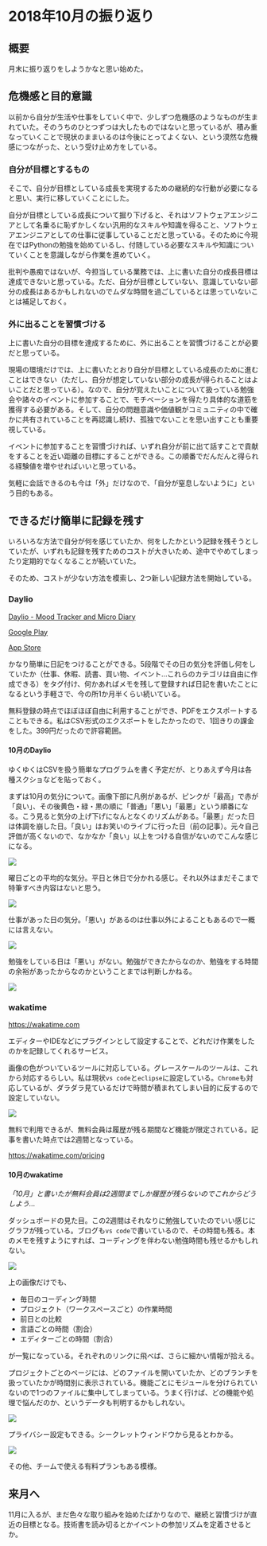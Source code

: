 # 2018年10月の振り返り

## 概要

月末に振り返りをしようかなと思い始めた。

## 危機感と目的意識

以前から自分が生活や仕事をしていく中で、少しずつ危機感のようなものが生まれていた。そのうちのひとつずつは大したものではないと思っているが、積み重なっていくことで現状のままいるのは今後にとってよくない、という漠然な危機感につながった、という受け止め方をしている。

### 自分が目標とするもの

そこで、自分が目標としている成長を実現するための継続的な行動が必要になると思い、実行に移していくことにした。

自分が目標としている成長について掘り下げると、それはソフトウェアエンジニアとして名乗るに恥ずかしくない汎用的なスキルや知識を得ること、ソフトウェアエンジニアとしての仕事に従事していることだと思っている。そのために今現在ではPythonの勉強を始めているし、付随している必要なスキルや知識についていくことを意識しながら作業を進めていく。

批判や愚痴ではないが、今担当している業務では、上に書いた自分の成長目標は達成できないと思っている。ただ、自分が目標としていない、意識していない部分の成長はあるかもしれないのでムダな時間を過ごしているとは思っていないことは補足しておく。

### 外に出ることを習慣づける

上に書いた自分の目標を達成するために、外に出ることを習慣づけることが必要だと思っている。

現場の環境だけでは、上に書いたとおり自分が目標としている成長のために進むことはできない（ただし、自分が想定していない部分の成長が得られることはよいことだと思っている）。なので、自分が覚えたいことについて扱っている勉強会や諸々のイベントに参加することで、モチベーションを得たり具体的な道筋を獲得する必要がある。そして、自分の問題意識や価値観がコミュニティの中で確かに共有されていることを再認識し続け、孤独でないことを思い出すことも重要視している。

イベントに参加することを習慣づければ、いずれ自分が前に出て話すことで貢献をすることを近い距離の目標にすることができる。この順番でだんだんと得られる経験値を増やせればいいと思っている。

気軽に会話できるのも今は「外」だけなので、「自分が窒息しないように」という目的もある。

## できるだけ簡単に記録を残す

いろいろな方法で自分が何を感じていたか、何をしたかという記録を残そうとしていたが、いずれも記録を残すためのコストが大きいため、途中でやめてしまったり定期的でなくなることが続いていた。

そのため、コストが少ない方法を模索し、2つ新しい記録方法を開始している。

### Daylio

[Daylio - Mood Tracker and Micro Diary](http://daylio.webflow.io/)

[Google Play](https://play.google.com/store/apps/details?id=net.daylio&hl=ja)

[App Store](https://itunes.apple.com/jp/app/daylio-%E6%B0%97%E5%88%86%E3%82%92%E8%A8%98%E9%8C%B2%E3%81%99%E3%82%8B%E6%97%A5%E8%A8%98/id1194023242?mt=8)

かなり簡単に日記をつけることができる。5段階でその日の気分を評価し何をしていたか（仕事、休暇、読書、買い物、イベント…これらのカテゴリは自由に作成できる）をタグ付け、何かあればメモを残して登録すれば日記を書いたことになるという手軽さで、今の所1か月半くらい続いている。

無料登録の時点でほぼほぼ自由に利用することができ、PDFをエクスポートすることもできる。私はCSV形式のエクスポートをしたかったので、1回きりの課金をした。399円だったので許容範囲。

#### 10月のDaylio

ゆくゆくはCSVを扱う簡単なプログラムを書く予定だが、とりあえず今月は各種スクショなどを貼っておく。

まずは10月の気分について。画像下部に凡例があるが、ピンクが「最高」で赤が「良い」、その後黄色・緑・黒の順に「普通」「悪い」「最悪」という順番になる。こう見ると気分の上げ下げになんとなくのリズムがある。「最悪」だった日は体調を崩した日。「良い」はお笑いのライブに行った日（前の記事）。元々自己評価が高くないので、なかなか「良い」以上をつける自信がないのでこんな感じになる。

![](https://files.slack.com/files-pri/T5URCKPPD-FDRDXA1D4/screenshot_20181028-142440.jpg)

曜日ごとの平均的な気分。平日と休日で分かれる感じ。それ以外はまだそこまで特筆すべき内容はないと思う。

![](https://files.slack.com/files-pri/T5URCKPPD-FDPDQQB5X/daylio_stats.png)

仕事があった日の気分。「悪い」があるのは仕事以外によることもあるので一概には言えない。

![](https://files.slack.com/files-pri/T5URCKPPD-FDRDXHRHC/daylio_stats.png)

勉強をしている日は「悪い」がない。勉強ができたからなのか、勉強をする時間の余裕があったからなのかということまでは判断しかねる。

![](https://files.slack.com/files-pri/T5URCKPPD-FDRDXJP0W/daylio_stats.png)

### wakatime

https://wakatime.com

エディターやIDEなどにプラグインとして設定することで、どれだけ作業をしたのかを記録してくれるサービス。

画像の色がついているツールに対応している。グレースケールのツールは、これから対応するらしい。私は現状`vs code`と`eclipse`に設定している。`Chrome`も対応しているが、ダラダラ見ているだけで時間が積まれてしまい目的に反するので設定していない。

![](img/2018-10-28-15-13-44.png)

無料で利用できるが、無料会員は履歴が残る期間など機能が限定されている。記事を書いた時点では2週間となっている。

https://wakatime.com/pricing

#### 10月のwakatime

*「10月」と書いたが無料会員は2週間までしか履歴が残らないのでこれからどうしよう…*

ダッシュボードの見た目。この2週間はそれなりに勉強していたのでいい感じにグラフが残っている。ブログも`vs code`で書いているので、その時間も残る。本のメモを残すようにすれば、コーディングを伴わない勉強時間も残せるかもしれない。

![](img/2018-10-28-15-21-30.png)

上の画像だけでも、

- 毎日のコーディング時間
- プロジェクト（ワークスペースごと）の作業時間
- 前日との比較
- 言語ごとの時間（割合）
- エディターごとの時間（割合）

が一覧になっている。それぞれのリンクに飛べば、さらに細かい情報が拾える。

プロジェクトごとのページには、どのファイルを開いていたか、どのブランチを扱っていたかが時間別に表示されている。機能ごとにモジュールを分けられていないので1つのファイルに集中してしまっている。うまく行けば、どの機能や処理で悩んだのか、というデータも判明するかもしれない。

![](img/2018-10-28-15-24-40.png)

プライバシー設定もできる。シークレットウィンドウから見るとわかる。

![](img/2018-10-28-15-28-11.png)

その他、チームで使える有料プランもある模様。

## 来月へ

11月に入るが、まだ色々な取り組みを始めたばかりなので、継続と習慣づけが直近の目標となる。技術書を読み切るとかイベントの参加リズムを定着させるとか。
